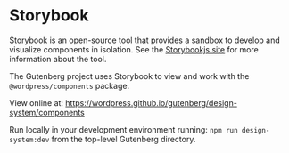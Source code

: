 
# Storybook 

Storybook is an open-source tool that provides a sandbox to develop and visualize components in isolation. See the [Storybookjs site](https://storybook.js.org/) for more information about the tool. 

The Gutenberg project uses Storybook to view and work with the `@wordpress/components` package.

View online at: https://wordpress.github.io/gutenberg/design-system/components

Run locally in your development environment running: `npm run design-system:dev` from the top-level Gutenberg directory.

